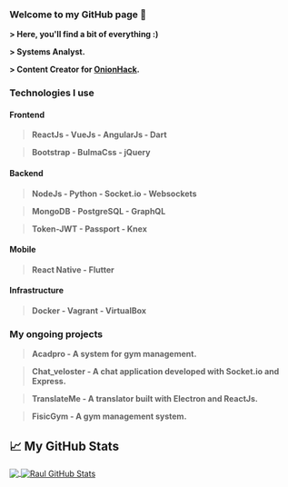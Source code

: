 ### Welcome to my GitHub page 👋

**> Here, you'll find a bit of everything :)**

**> Systems Analyst.**

**> Content Creator for [OnionHack](https://onionhack.netlify.app).**

### Technologies I use

#### Frontend

> **ReactJs - VueJs - AngularJs - Dart**

> **Bootstrap - BulmaCss - jQuery**

#### Backend

> **NodeJs - Python - Socket.io - Websockets**

> **MongoDB - PostgreSQL - GraphQL**

> **Token-JWT - Passport - Knex**

#### Mobile

> **React Native - Flutter**

#### Infrastructure

> **Docker - Vagrant - VirtualBox**

### My ongoing projects

> **Acadpro - A system for gym management.**

> **Chat_veloster - A chat application developed with Socket.io and Express.**

> **TranslateMe - A translator built with Electron and ReactJs.**

> **FisicGym - A gym management system.**

## 📈 My GitHub Stats

<a href="https://github.com/raultocantins/raultocantins">
  <img align="center" src="https://github-readme-stats.vercel.app/api/top-langs/?username=raultocantins&hide=html,css&title_color=ffffff&text_color=c9cacc&icon_color=2bbc8a&bg_color=1d1f21" />
</a>
<a href="https://github.com/raultocantins/raultocantins">
  <img align="center" src="https://github-readme-stats.vercel.app/api?username=raultocantins&show_icons=true&line_height=27&count_private=true&title_color=ffffff&text_color=c9cacc&icon_color=2bbc8a&bg_color=1d1f21" alt="Raul GitHub Stats" />
</a>
